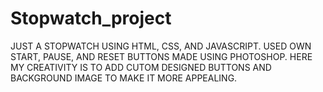# Stopwatch_project
JUST A STOPWATCH USING HTML, CSS, AND JAVASCRIPT.
USED OWN START, PAUSE, AND RESET BUTTONS MADE USING PHOTOSHOP.
HERE MY CREATIVITY IS TO ADD CUTOM DESIGNED BUTTONS AND BACKGROUND IMAGE TO MAKE IT MORE APPEALING.
